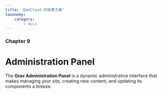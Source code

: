```yaml
---
title: 'DaoCloud 的收费方案'
taxonomy:
    category:
        - docs
---
```


### Chapter 9

# Administration Panel

The **Grav Administration Panel** is a dynamic administrative interface that makes managing your site, creating new content, and updating its components a breeze.
